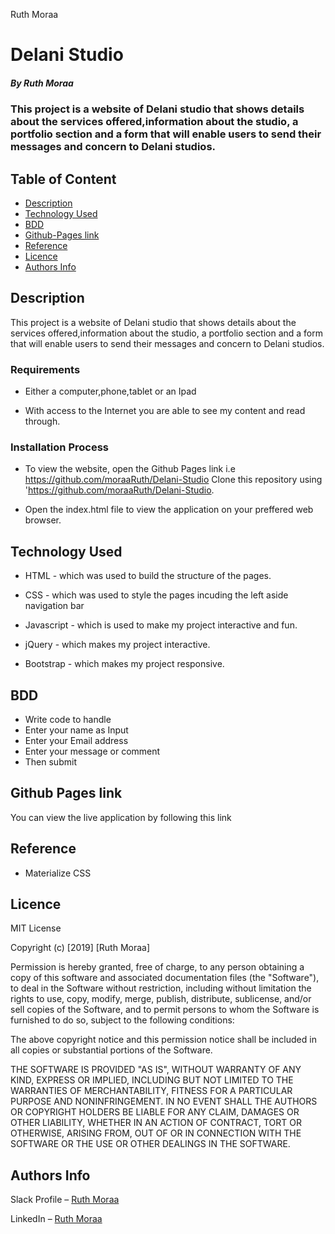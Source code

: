 
Ruth Moraa
# Delani Studio

##### By Ruth Moraa 
### This project is a website of Delani studio that shows details about the services offered,information about the studio, a portfolio section and a form that will enable users to send their messages and concern to Delani studios.

## Table of Content

+ [Description](#description)
+ [Technology Used](#technology-used)
+ [BDD](#BDD)
+ [Github-Pages link](#gh-pages )
+ [Reference](#reference)
+ [Licence](#licence)
+ [Authors Info](#author-Info)

## Description
<p>This project is a website of Delani studio that shows details about the services offered,information about the studio, a portfolio section and a form that will enable users to send their messages and concern to Delani studios.
</p>


### Requirements

* Either a computer,phone,tablet or an Ipad

* With access to the Internet  you are able to see my content   and read through.

### Installation Process
* To view the website, open the Github Pages link i.e https://github.com/moraaRuth/Delani-Studio  Clone this repository using 'https://github.com/moraaRuth/Delani-Studio.

* Open the index.html file to view the application on your preffered web browser.



## Technology Used
* HTML - which was used to build the structure of the pages.

* CSS - which was used to style the pages incuding the left aside navigation bar

* Javascript - which is used to make my project interactive and fun.

* jQuery - which makes my project interactive.

* Bootstrap - which makes my project responsive.

## BDD
* Write code to handle
* Enter your name as Input
* Enter your Email address
* Enter your message or comment
* Then submit

## Github Pages link

You can view the live application by following this link


## Reference
* Materialize CSS


## Licence

MIT License

Copyright (c) [2019] [Ruth Moraa]

Permission is hereby granted, free of charge, to any person obtaining a copy
of this software and associated documentation files (the "Software"), to deal
in the Software without restriction, including without limitation the rights
to use, copy, modify, merge, publish, distribute, sublicense, and/or sell
copies of the Software, and to permit persons to whom the Software is
furnished to do so, subject to the following conditions:

The above copyright notice and this permission notice shall be included in all
copies or substantial portions of the Software.

THE SOFTWARE IS PROVIDED "AS IS", WITHOUT WARRANTY OF ANY KIND, EXPRESS OR
IMPLIED, INCLUDING BUT NOT LIMITED TO THE WARRANTIES OF MERCHANTABILITY,
FITNESS FOR A PARTICULAR PURPOSE AND NONINFRINGEMENT. IN NO EVENT SHALL THE
AUTHORS OR COPYRIGHT HOLDERS BE LIABLE FOR ANY CLAIM, DAMAGES OR OTHER
LIABILITY, WHETHER IN AN ACTION OF CONTRACT, TORT OR OTHERWISE, ARISING FROM,
OUT OF OR IN CONNECTION WITH THE SOFTWARE OR THE USE OR OTHER DEALINGS IN THE
SOFTWARE.


## Authors Info

Slack Profile – [Ruth Moraa](https://app.slack.com/client/T0101L740P4/D033AKM6RR7)

LinkedIn – [Ruth Moraa](https://www.linkedin.com/Ruth)